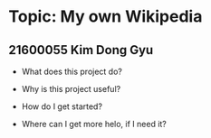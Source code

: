 Topic: My own Wikipedia
=================

21600055 Kim Dong Gyu
---------------------

* What does this project do?

* Why is this project useful?

* How do I get started?

* Where can I get more helo, if I need it?
